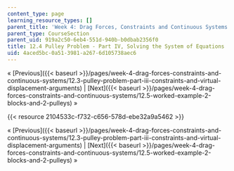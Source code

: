 ```yaml
---
content_type: page
learning_resource_types: []
parent_title: 'Week 4: Drag Forces, Constraints and Continuous Systems'
parent_type: CourseSection
parent_uid: 919a2c50-6eb4-551d-940b-b0dbab2356f0
title: 12.4 Pulley Problem - Part IV, Solving the System of Equations
uid: 4aced5bc-0a51-3981-a267-6d105738aec6
---
```


« [Previous]({{< baseurl >}}/pages/week-4-drag-forces-constraints-and-continuous-systems/12.3-pulley-problem-part-iii-constraints-and-virtual-displacement-arguments) | [Next]({{< baseurl >}}/pages/week-4-drag-forces-constraints-and-continuous-systems/12.5-worked-example-2-blocks-and-2-pulleys) »

{{< resource 2104533c-f732-c656-578d-ebe32a9a5462 >}}

« [Previous]({{< baseurl >}}/pages/week-4-drag-forces-constraints-and-continuous-systems/12.3-pulley-problem-part-iii-constraints-and-virtual-displacement-arguments) | [Next]({{< baseurl >}}/pages/week-4-drag-forces-constraints-and-continuous-systems/12.5-worked-example-2-blocks-and-2-pulleys) »